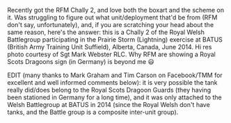 Recently got the RFM Chally 2, and love both the boxart and the scheme on it. Was struggling to figure out what unit/deployment that'd be from (RFM don't say, unfortunately), and, if you are scratching your head about the same reason, here's the answer: this is a Chally 2 of the Royal Welsh Battlegroup participating in the Prairie Storm (Lightning) exercise at BATUS (British Army Training Unit Suffield), Alberta, Canada, June 2014. Hi res photo courtesy of Sgt Mark Webster RLC. Why RFM are showing a Royal Scots Dragoons sign (in Germany) is beyond me 😃

EDIT (many thanks to Mark Graham and Tim Carson on Facebook/TMM for excellent and well informed comments below): it is very possible the tank really did/does belong to the Royal Scots Dragoon Guards (they having been stationed in Germany for a long time), and it was only attached to the Welsh Battlegroup at BATUS in 2014 (since the Royal Welsh don't have tanks, and the Battle group is a composite inter-unit group).
